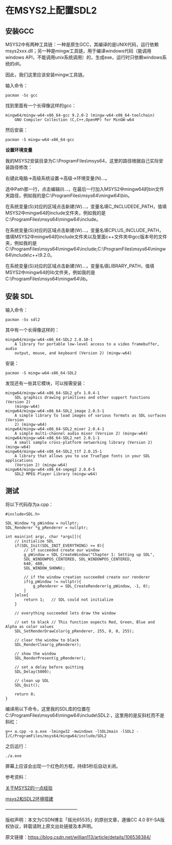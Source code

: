 
# 在MSYS2上配置SDL2 #

## 安装GCC ##

MSYS2中有两种工具链：一种是原生GCC，其编译的是UNIX代码，运行依赖msys2xxx.dll；另一种是mingw工具链，用于编译windows代码（能调用windows API，不能调用unix系统调用）的，生成exe，运行时只依赖windows系统的dll。

因此，我们这里应该安装mingw工具链。

输入命令：

    pacman -Ss gcc

找到里面有一个长得像这样的gcc：

```
mingw64/mingw-w64-x86_64-gcc 9.2.0-2 (mingw-w64-x86_64-toolchain)
    GNU Compiler Collection (C,C++,OpenMP) for MinGW-w64
```

然后安装：

	pacman -S mingw-w64-x86_64-gcc

**设置环境变量**

我的MSYS2安装目录为C:\ProgramFiles\msys64，这里的路径根据自己实际安装路径修改：

右键此电脑->高级系统设置->高级->环境变量(N)...。

选中Path那一行，点击编辑(I)...，在最后一行加入MSYS2中mingw64的bin文件夹路径，例如我的是C:\ProgramFiles\msys64\mingw64\bin。

在系统变量(S)对应的区域点击新建(W)...，变量名填C_INCLUDEDE_PATH，值填MSYS2中mingw64的include文件夹，例如我的是C:\ProgramFiles\msys64\mingw64\include。

在系统变量(S)对应的区域点击新建(W)...，变量名填CPLUS_INCLUDE_PATH，值填MSYS2中mingw64的include文件夹以及里面c++文件夹中gcc版本号的文件夹，例如我的是C:\ProgramFiles\msys64\mingw64\include;C:\ProgramFiles\msys64\mingw64\include\c++\9.2.0。

在系统变量(S)对应的区域点击新建(W)...，变量名填LIBRARY_PATH，值填MSYS2中mingw64的lib文件夹，例如我的是C:\ProgramFiles\msys64\mingw64\lib。

## 安装 SDL ##

输入命令：

    pacman -Ss sdl2

其中有一个长得像这样的：

```
mingw64/mingw-w64-x86_64-SDL2 2.0.10-1
    A library for portable low-level access to a video framebuffer, audio
    output, mouse, and keyboard (Version 2) (mingw-w64)
```

安装：

	pacman -S mingw-w64-x86_64-SDL2

发现还有一些其它模块，可以按需安装：

```
mingw64/mingw-w64-x86_64-SDL2_gfx 1.0.4-1
    SDL graphics drawing primitives and other support functions (Version 2)
    (mingw-w64)
mingw64/mingw-w64-x86_64-SDL2_image 2.0.5-1
    A simple library to load images of various formats as SDL surfaces (Version
    2) (mingw-w64)
mingw64/mingw-w64-x86_64-SDL2_mixer 2.0.4-1
    A simple multi-channel audio mixer (Version 2) (mingw-w64)
mingw64/mingw-w64-x86_64-SDL2_net 2.0.1-1
    A small sample cross-platform networking library (Version 2) (mingw-w64)
mingw64/mingw-w64-x86_64-SDL2_ttf 2.0.15-1
    A library that allows you to use TrueType fonts in your SDL applications
    (Version 2) (mingw-w64)
mingw64/mingw-w64-x86_64-smpeg2 2.0.0-5
    SDL2 MPEG Player Library (mingw-w64)
```

## 测试 ##

将以下代码存为a.cpp：

```
#include<SDL.h>

SDL_Window *g_pWindow = nullptr;
SDL_Renderer *g_pRenderer = nullptr;

int main(int argc, char *args[]){
    // initialize SDL
    if(SDL_Init(SDL_INIT_EVERYTHING) >= 0){
        // if succeeded create our window
        g_pWindow = SDL_CreateWindow("Chapter 1: Setting up SDL",
        SDL_WINDOWPOS_CENTERED, SDL_WINDOWPOS_CENTERED,
        640, 480,
        SDL_WINDOW_SHOWN);

        // if the window creation succeeded create our renderer
        if(g_pWindow != nullptr){
            g_pRenderer = SDL_CreateRenderer(g_pWindow, -1, 0);
        }
    }else{
        return 1;   // SDL could not initialize
    }

    // everything succeeded lets draw the window

    // set to black // This function expects Red, Green, Blue and Alpha as color values
    SDL_SetRenderDrawColor(g_pRenderer, 255, 0, 0, 255);

    // clear the window to black
    SDL_RenderClear(g_pRenderer);

    // show the window
    SDL_RenderPresent(g_pRenderer);

    // set a delay before quitting
    SDL_Delay(5000);

    // clean up SDL
    SDL_Quit();

    return 0;
}
```


编译用以下命令，这里我的SDL库的位置在C:\ProgramFiles\msys64\mingw64\include\SDL2:，这里用的是反斜杠而不是斜杠：

	g++ a.cpp -o a.exe -lmingw32 -mwindows -lSDL2main -lSDL2 -I/C/ProgramFiles/msys64/mingw64/include/SDL2

之后运行：

	./a.exe

屏幕上应该会出现一个红色的方框，持续5秒后自动关闭。

参考资料：

[关于MSYS2的一点经验](http://bbs.chinaunix.net/forum.php?mod=viewthread&tid=4256341)

[msys2和SDL2环境搭建](https://dongqiceo.github.io/the-post-9982/)

————————————————

版权声明：本文为CSDN博主「摇光65535」的原创文章，遵循CC 4.0 BY-SA版权协议，转载请附上原文出处链接及本声明。

原文链接：https://blog.csdn.net/willian113/article/details/106538384/